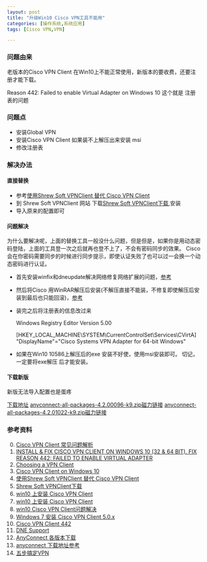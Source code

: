 ```yaml
---
layout: post
title: "升级Win10 Cisco VPN工具不能用"
categories: [操作系统,系统应用]
tags: [Cisco VPN,VPN]

---
```


### 问题由来

老版本的Cisco VPN Client 在Win10上不能正常使用，新版本的要收费，还要注册才能下载。

Reason 442: Failed to enable Virtual Adapter on Windows 10  这个就是 注册表的问题

### 问题点

+ 安装Global VPN
+ 安装Cisco VPN Client 如果装不上解压出来安装 msi
+ 修改注册表

### 解决办法

#### 直接替换
+ 参考[使用Shrew Soft VPNClient 替代 Cisco VPN Client](http://blog.csdn.net/ghsau/article/details/47682787)
+ 到 Shrew Soft VPNClient 网站 下载[Shrew Soft VPNClient下载](https://www.shrew.net/download/vpn),安装
+ 导入原来的配置即可

#### 问题解决

为什么要解决呢，上面的替换工具一般没什么问题，但是但是，如果你是用动态密码登陆，上面的工具登一次之后就再也登不上了，不会有密码同步的效果。
Cisco 会在你密码需要同步的时候进行同步提示，即使认证失败了也可以过一会换一个动态密码进行认证。

+ 首先安装winfix和dneupdate解决网络修复网络扩展的问题，[参考](http://www.cnblogs.com/gnielee/archive/2009/10/31/1593454.html)
+ 然后将Cisco 用WinRAR解压后安装(不解压直接不能装，不修复即使解压后安装到最后也只能回滚)，[参考](http://hellocran.com/?p=95)
+ 装完之后将注册表的信息改过来

   Windows Registry Editor Version 5.00

   	[HKEY_LOCAL_MACHINE\SYSTEM\CurrentControlSet\Services\CVirtA]
   	"DisplayName"="Cisco Systems VPN Adapter for 64-bit Windows"

+ 如果在Win10 10586上解压后的exe 安装不好使，使用msi安装即可。 切记，一定要将exe解压 后才能安装。

#### 下载新版

新版无法导入配置也是蛋疼

[下载地址](http://dl.xxshe.com/cisco_anyconnect/)
[anyconnect-all-packages-4.2.00096-k9.zip磁力链接](magnet:?xt=urn:btih:615659d399c57b2446c276b15e90bfd1ec6bfbb3&dn=anyconnect-all-packages-4.2.00096-k9.zip)
[anyconnect-all-packages-4.2.01022-k9.zip磁力链接](magnet:?xt=urn:btih:24e7ff00ec9515e42e0a2174093c1f93b073372e&dn=anyconnect-all-packages-4.2.01022-k9.zip)

### 参考资料
0. [Cisco VPN Client 常见问题解析](http://blog.sina.com.cn/s/blog_3f2bb8870100e45i.html)
1. [INSTALL & FIX CISCO VPN CLIENT ON WINDOWS 10 (32 & 64 BIT). FIX REASON 442: FAILED TO ENABLE VIRTUAL ADAPTER](http://www.firewall.cx/cisco-technical-knowledgebase/cisco-services-tech/1127-cisco-vpn-client-windows-10-install-fix-442-failed-to-enable-virtual-adapter.html)
2. [Choosing a VPN Client](http://www.vpnclient.me/)
3. [Cisco VPN Client on Windows 10](http://itthatshouldjustwork.blogspot.jp/2015/07/cisco-64-bit-vpn-client-on-windows-10.html?m=1)
4. [使用Shrew Soft VPNClient 替代 Cisco VPN Client](http://blog.csdn.net/ghsau/article/details/47682787)
5. [Shrew Soft VPNClient下载](https://www.shrew.net/download/vpn)
6. [win10 上安装 Cisco VPN Client](http://www.puryear-it.com/blog/2015/08/18/install-cisco-vpn-client-windows-10/)
7. [win10 上安装 Cisco VPN Client](http://blog.163.com/whhlcj@126/blog/static/38702877201241510624606/)
8. [win10 Cisco VPN Client问题解决](http://hellocran.com/?p=95)
9. [Windows 7 安装 Cisco VPN Client 5.0.x](http://www.cnblogs.com/gnielee/archive/2009/10/31/1593454.html)
10. [Cisco VPN Client 442](http://kong62.blog.163.com/blog/static/1760923052012111810836600/)
11. [DNE Support](http://www.citrix.com/go/lp/dne.html)
12. [AnyConnect 各版本下载](http://dl.xxshe.com/cisco_anyconnect/)
13. [anyconnect 下载地址参考](http://cn.v2ex.com/t/228757)
14. [五步搞定VPN](http://www.gleescape.com/posts/2917)